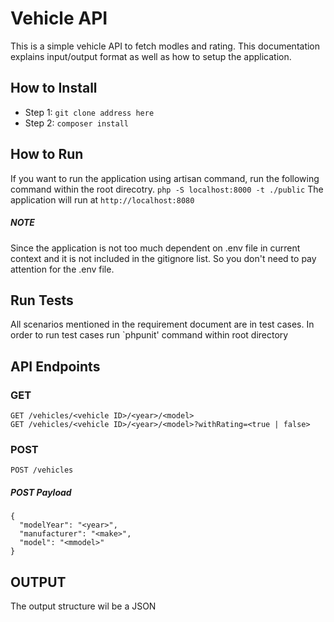 # Vehicle API
This is a simple vehicle API to fetch modles and rating. This documentation explains input/output format as well as how to setup the application.

## How to Install
* Step 1: `git clone address here`
* Step 2: `composer install`

## How to Run
If you want to run the application using artisan command, run the following command within the root direcotry.
``php -S localhost:8000 -t ./public``
The application will run at `http://localhost:8080`

##### NOTE
 Since the application is not too much dependent on .env file in current context and it is not  included in the gitignore list. So you don't need to pay attention for the .env file.

## Run Tests
All scenarios mentioned in the requirement document are in test cases. In order to run test cases run `phpunit' command within root directory

## API Endpoints
### GET
    GET /vehicles/<vehicle ID>/<year>/<model>
    GET /vehicles/<vehicle ID>/<year>/<model>?withRating=<true | false>
### POST

    POST /vehicles
##### POST Payload

    {
      "modelYear": "<year>",
      "manufacturer": "<make>",
      "model": "<mmodel>"
    }
## OUTPUT
The output structure wil be a JSON